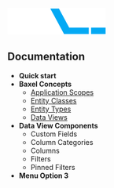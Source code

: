 ![enter image description here](https://raw.githubusercontent.com/BaxelSystems/user-docs/master/img/BAXEL-logo-dark-200.png)
## Documentation

* **Quick start**
* **Baxel Concepts**
  * [Application Scopes](README.md)
  * [Entity Classes](Entity-Classes.md)
  * [Entity Types](README.md)
  * [Data Views](README.md)
* **Data View Components**
  * Custom Fields
  * Column Categories
  * Columns
  * Filters
  * Pinned Filters
* **Menu Option 3**
<!--stackedit_data:
eyJoaXN0b3J5IjpbLTQyODExOTAwOSwxMjg3MDc4MjM3LDE0MT
MxNTc4MCwyMTMzMjM5NTAyLC04MzAxNzM2NDcsMjEzMzIzOTUw
MiwtNzk1MzMyMjI2LDg2NzIxMjM0MywtMjE0MDI1MjU0MCwxNz
I1OTc5MDc2LC02NzIyMzkxNzgsMTI2NjkzOTkwMF19
-->
